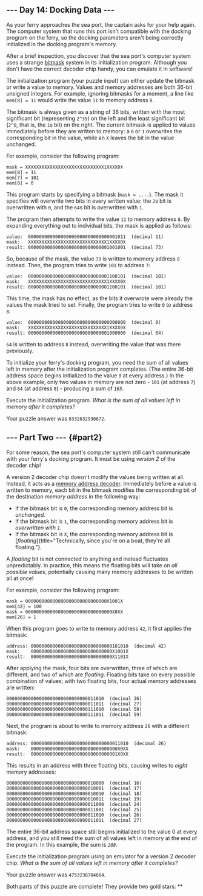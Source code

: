 \-\-- Day 14: Docking Data \-\--
--------------------------------

As your ferry approaches the sea port, the captain asks for your help
again. The computer system that runs this port isn\'t compatible with
the docking program on the ferry, so the docking parameters aren\'t
being correctly initialized in the docking program\'s memory.

After a brief inspection, you discover that the sea port\'s computer
system uses a strange
[bitmask](https://en.wikipedia.org/wiki/Mask_(computing)) system in its
initialization program. Although you don\'t have the correct decoder
chip handy, you can emulate it in software!

The initialization program (your puzzle input) can either update the
bitmask or write a value to memory. Values and memory addresses are both
36-bit unsigned integers. For example, ignoring bitmasks for a moment, a
line like `mem[8] = 11` would write the value `11` to memory address
`8`.

The bitmask is always given as a string of 36 bits, written with the
most significant bit (representing `2^35`) on the left and the least
significant bit (`2^0`, that is, the `1`s bit) on the right. The current
bitmask is applied to values immediately before they are written to
memory: a `0` or `1` overwrites the corresponding bit in the value,
while an `X` leaves the bit in the value unchanged.

For example, consider the following program:

    mask = XXXXXXXXXXXXXXXXXXXXXXXXXXXXX1XXXX0X
    mem[8] = 11
    mem[7] = 101
    mem[8] = 0

This program starts by specifying a bitmask (`mask = ....`). The mask it
specifies will overwrite two bits in every written value: the `2`s bit
is overwritten with `0`, and the `64`s bit is overwritten with `1`.

The program then attempts to write the value `11` to memory address `8`.
By expanding everything out to individual bits, the mask is applied as
follows:

    value:  000000000000000000000000000000001011  (decimal 11)
    mask:   XXXXXXXXXXXXXXXXXXXXXXXXXXXXX1XXXX0X
    result: 000000000000000000000000000001001001  (decimal 73)

So, because of the mask, the value `73` is written to memory address `8`
instead. Then, the program tries to write `101` to address `7`:

    value:  000000000000000000000000000001100101  (decimal 101)
    mask:   XXXXXXXXXXXXXXXXXXXXXXXXXXXXX1XXXX0X
    result: 000000000000000000000000000001100101  (decimal 101)

This time, the mask has no effect, as the bits it overwrote were already
the values the mask tried to set. Finally, the program tries to write
`0` to address `8`:

    value:  000000000000000000000000000000000000  (decimal 0)
    mask:   XXXXXXXXXXXXXXXXXXXXXXXXXXXXX1XXXX0X
    result: 000000000000000000000000000001000000  (decimal 64)

`64` is written to address `8` instead, overwriting the value that was
there previously.

To initialize your ferry\'s docking program, you need the sum of all
values left in memory after the initialization program completes. (The
entire 36-bit address space begins initialized to the value `0` at every
address.) In the above example, only two values in memory are not zero -
`101` (at address `7`) and `64` (at address `8`) - producing a sum of
*`165`*.

Execute the initialization program. *What is the sum of all values left
in memory after it completes?*

Your puzzle answer was `8332632930672`.

\-\-- Part Two \-\-- {#part2}
--------------------

For some reason, the sea port\'s computer system still can\'t
communicate with your ferry\'s docking program. It must be using
*version 2* of the decoder chip!

A version 2 decoder chip doesn\'t modify the values being written at
all. Instead, it acts as a [memory address
decoder](https://www.youtube.com/watch?v=PvfhANgLrm4). Immediately
before a value is written to memory, each bit in the bitmask modifies
the corresponding bit of the destination *memory address* in the
following way:

-   If the bitmask bit is `0`, the corresponding memory address bit is
    *unchanged*.
-   If the bitmask bit is `1`, the corresponding memory address bit is
    *overwritten with `1`*.
-   If the bitmask bit is `X`, the corresponding memory address bit is
    [*floating*]{title="Technically, since you're on a boat, they're all floating."}.

A *floating* bit is not connected to anything and instead fluctuates
unpredictably. In practice, this means the floating bits will take on
*all possible values*, potentially causing many memory addresses to be
written all at once!

For example, consider the following program:

    mask = 000000000000000000000000000000X1001X
    mem[42] = 100
    mask = 00000000000000000000000000000000X0XX
    mem[26] = 1

When this program goes to write to memory address `42`, it first applies
the bitmask:

    address: 000000000000000000000000000000101010  (decimal 42)
    mask:    000000000000000000000000000000X1001X
    result:  000000000000000000000000000000X1101X

After applying the mask, four bits are overwritten, three of which are
different, and two of which are *floating*. Floating bits take on every
possible combination of values; with two floating bits, four actual
memory addresses are written:

    000000000000000000000000000000011010  (decimal 26)
    000000000000000000000000000000011011  (decimal 27)
    000000000000000000000000000000111010  (decimal 58)
    000000000000000000000000000000111011  (decimal 59)

Next, the program is about to write to memory address `26` with a
different bitmask:

    address: 000000000000000000000000000000011010  (decimal 26)
    mask:    00000000000000000000000000000000X0XX
    result:  00000000000000000000000000000001X0XX

This results in an address with three floating bits, causing writes to
*eight* memory addresses:

    000000000000000000000000000000010000  (decimal 16)
    000000000000000000000000000000010001  (decimal 17)
    000000000000000000000000000000010010  (decimal 18)
    000000000000000000000000000000010011  (decimal 19)
    000000000000000000000000000000011000  (decimal 24)
    000000000000000000000000000000011001  (decimal 25)
    000000000000000000000000000000011010  (decimal 26)
    000000000000000000000000000000011011  (decimal 27)

The entire 36-bit address space still begins initialized to the value 0
at every address, and you still need the sum of all values left in
memory at the end of the program. In this example, the sum is *`208`*.

Execute the initialization program using an emulator for a version 2
decoder chip. *What is the sum of all values left in memory after it
completes?*

Your puzzle answer was `4753238784664`.

Both parts of this puzzle are complete! They provide two gold stars:
\*\*
